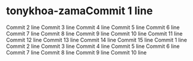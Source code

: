 # tonykhoa-zamaCommit 1 line
Commit 2 line
Commit 3 line
Commit 4 line
Commit 5 line
Commit 6 line
Commit 7 line
Commit 8 line
Commit 9 line
Commit 10 line
Commit 11 line
Commit 12 line
Commit 13 line
Commit 14 line
Commit 15 line
Commit 1 line
Commit 2 line
Commit 3 line
Commit 4 line
Commit 5 line
Commit 6 line
Commit 7 line
Commit 8 line
Commit 9 line
Commit 10 line

